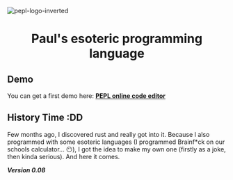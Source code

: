 ![pepl-logo-inverted](https://user-images.githubusercontent.com/79471967/185637048-2f63b943-9fa4-4b1e-b2af-894ef3621038.svg)

<div align="center">
  <h1> Paul's esoteric programming language </h1>
</div>

## Demo
You can get a first demo here:
**<a href="https://pepl.vercel.app/demo" target="_blank">PEPL online code editor</a>**

## History Time :DD

Few months ago, I discovered rust and really got into it. Because I also programmed with some esoteric languages (I programmed Brainf\*ck on our schools calculator... 😶), I got the idea to make my own one (firstly as a joke, then kinda serious). And here it comes.

**_Version 0.08_**
